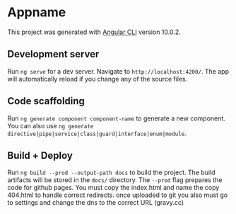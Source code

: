 # Appname

This project was generated with [Angular CLI](https://github.com/angular/angular-cli) version 10.0.2.

## Development server

Run `ng serve` for a dev server. Navigate to `http://localhost:4200/`. The app will automatically reload if you change any of the source files.

## Code scaffolding

Run `ng generate component component-name` to generate a new component. You can also use `ng generate directive|pipe|service|class|guard|interface|enum|module`.

## Build + Deploy

Run `ng build --prod --output-path docs` to build the project. The build artifacts will be stored in the `docs/` directory. The `--prod` flag prepares the code for github pages. You must copy the index.html and name the copy 404.html to handle correct redirects. once uploaded to git you also must go to settings and change the dns to the correct URL (gravy.cc)
